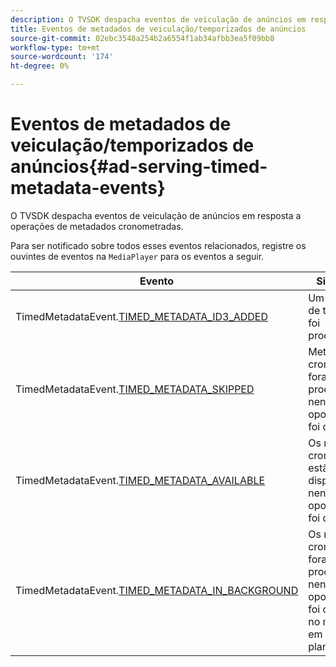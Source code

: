 ```yaml
---
description: O TVSDK despacha eventos de veiculação de anúncios em resposta a operações de metadados cronometradas.
title: Eventos de metadados de veiculação/temporizados de anúncios
source-git-commit: 02ebc3548a254b2a6554f1ab34afbb3ea5f09bb8
workflow-type: tm+mt
source-wordcount: '174'
ht-degree: 0%

---
```


# Eventos de metadados de veiculação/temporizados de anúncios{#ad-serving-timed-metadata-events}

O TVSDK despacha eventos de veiculação de anúncios em resposta a operações de metadados cronometradas.

Para ser notificado sobre todos esses eventos relacionados, registre os ouvintes de eventos na `MediaPlayer` para os eventos a seguir.

| Evento | Significado |
|---|---|
| TimedMetadataEvent.[TIMED_METADATA_ID3_ADDED](https://help.adobe.com/en_US/primetime/api/psdk/asdoc-dhls_1.4/com/adobe/mediacore/events/TimedMetadataEvent.html#TIMED_METADATA_ID3_ADDED) | Um metadado de tempo ID3 foi processado. |
| TimedMetadataEvent.[TIMED_METADATA_SKIPPED](https://help.adobe.com/en_US/primetime/api/psdk/asdoc-dhls_1.4/com/adobe/mediacore/events/TimedMetadataEvent.html#TIMED_METADATA_SKIPPED) | Metadados cronometrados foram processados e nenhuma oportunidade foi detectada. |
| TimedMetadataEvent.[TIMED_METADATA_AVAILABLE](https://help.adobe.com/en_US/primetime/api/psdk/asdoc-dhls_2.3/com/adobe/tvsdk/mediacore/events/TimedMetadataEvent.html#TIMED_METADATA_AVAILABLE) | Os metadados cronometrados estão disponíveis e nenhuma oportunidade foi detectada. |
| TimedMetadataEvent.[TIMED_METADATA_IN_BACKGROUND](https://help.stage.adobe.com/en_US/primetime/api/psdk/asdoc-dhls_2.3/com/adobe/tvsdk/mediacore/events/TimedMetadataEvent.html#TIMED_METADATA_IN_BACKGROUND) | Os metadados cronometrados foram processados e nenhuma oportunidade foi detectada no manifesto em segundo plano. |
